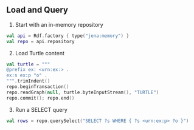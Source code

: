## Load and Query

1) Start with an in-memory repository
```kotlin
val api = Rdf.factory { type("jena:memory") }
val repo = api.repository
```

2) Load Turtle content
```kotlin
val turtle = """
@prefix ex: <urn:ex:> .
ex:s ex:p "o" .
""".trimIndent()
repo.beginTransaction()
repo.readGraph(null, turtle.byteInputStream(), "TURTLE")
repo.commit(); repo.end()
```

3) Run a SELECT query
```kotlin
val rows = repo.querySelect("SELECT ?s WHERE { ?s <urn:ex:p> ?o }")
```


